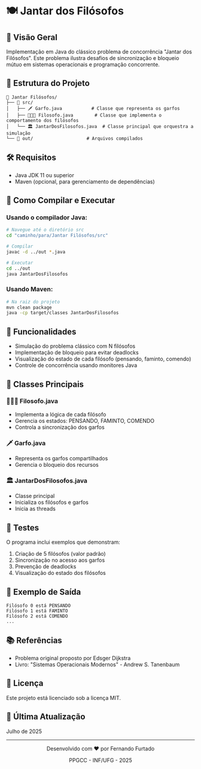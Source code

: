 # 🍽️ Jantar dos Filósofos

## 🧠 Visão Geral
Implementação em Java do clássico problema de concorrência "Jantar dos Filósofos". Este problema ilustra desafios de sincronização e bloqueio mútuo em sistemas operacionais e programação concorrente.

## 📂 Estrutura do Projeto
```
📁 Jantar Filósofos/
├── 📁 src/
│   ├── 🗡️ Garfo.java           # Classe que representa os garfos
│   ├── 🧑‍🤝‍🧑 Filosofo.java        # Classe que implementa o comportamento dos filósofos
│   └── 🏛️ JantarDosFilosofos.java  # Classe principal que orquestra a simulação
└── 📁 out/                    # Arquivos compilados
```

## 🛠️ Requisitos
- Java JDK 11 ou superior
- Maven (opcional, para gerenciamento de dependências)

## 🚀 Como Compilar e Executar

### Usando o compilador Java:
```bash
# Navegue até o diretório src
cd "caminho/para/Jantar Filósofos/src"

# Compilar
javac -d ../out *.java

# Executar
cd ../out
java JantarDosFilosofos
```

### Usando Maven:
```bash
# Na raiz do projeto
mvn clean package
java -cp target/classes JantarDosFilosofos
```

## 🎯 Funcionalidades
- Simulação do problema clássico com N filósofos
- Implementação de bloqueio para evitar deadlocks
- Visualização do estado de cada filósofo (pensando, faminto, comendo)
- Controle de concorrência usando monitores Java

## 🧩 Classes Principais

### 🧑‍🤝‍🧑 Filosofo.java
- Implementa a lógica de cada filósofo
- Gerencia os estados: PENSANDO, FAMINTO, COMENDO
- Controla a sincronização dos garfos

### 🗡️ Garfo.java
- Representa os garfos compartilhados
- Gerencia o bloqueio dos recursos

### 🏛️ JantarDosFilosofos.java
- Classe principal
- Inicializa os filósofos e garfos
- Inicia as threads

## 🧪 Testes
O programa inclui exemplos que demonstram:
1. Criação de 5 filósofos (valor padrão)
2. Sincronização no acesso aos garfos
3. Prevenção de deadlocks
4. Visualização do estado dos filósofos

## 📝 Exemplo de Saída
```
Filósofo 0 está PENSANDO
Filósofo 1 está FAMINTO
Filósofo 2 está COMENDO
...
```

## 📚 Referências
- Problema original proposto por Edsger Dijkstra
- Livro: "Sistemas Operacionais Modernos" - Andrew S. Tanenbaum

## 📄 Licença
Este projeto está licenciado sob a licença MIT.

## 📅 Última Atualização
Julho de 2025

---

<div align="center">
  <p>Desenvolvido com ❤️ por Fernando Furtado</p>
  <p>PPGCC - INF/UFG - 2025</p>
</div>
